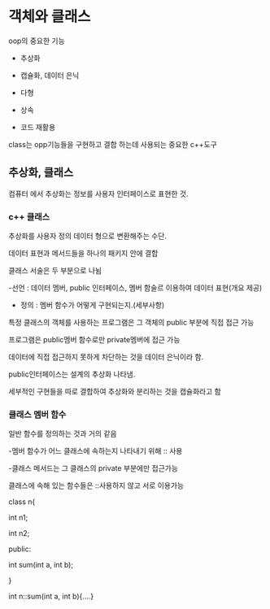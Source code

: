 # 객체와 클래스

oop의 중요한 기능

- 추상화

- 캡슐화, 데이터 은닉

- 다형

- 상속

- 코드 재활용



class는 opp기능들을 구현하고 결합 하는데 사용되는 중요한 c++도구



## 추상화, 클래스

컴퓨터 에서 추상화는 정보를 사용자 인터페이스로 표현한 것.



### c++ 클래스

추상화를 사용자 정의 데이터 형으로 변환해주는 수단.

데이터 표현과 메서드들을 하나의 패키지 안에 결합



클래스 서술은 두 부분으로 나뉨

-선언 : 데이터 멤버, public 인터페이스, 멤버 함술르 이용하여 데이터 표현(개요 제공)

- 정의 : 멤버 함수가 어떻게 구현되는지.(세부사항)



특정 클래스의 객체를 사용하는 프로그램은 그 객체의 public 부분에 직접 접근 가능

프로그램은 public멤버 함수로만 private멤버에 접근 가능



데이터에 직접 접근하지 못하게 차단하는 것을 데이터 은닉이라 함.



public인터페이스는 설계의 추상화 나타냄.

세부적인 구현들을 따로 결합하여 추상화와 분리하는 것을 캡슐화라고 함



### 클래스 멤버 함수

일반 함수를 정의하는 것과 거의 같음



-멤버 함수가 어느 클래스에 속하는지 나타내기 위해 :: 사용

-클래스 메서드는 그 클래스의 private 부분에만 접근가능



클래스에 속해 있는 함수들은 ::사용하지 않고 서로 이용가능



class n{

int n1;

int n2;

public:    
  
  int sum(int a, int b);

}

int n::sum(int a, int b){....}







